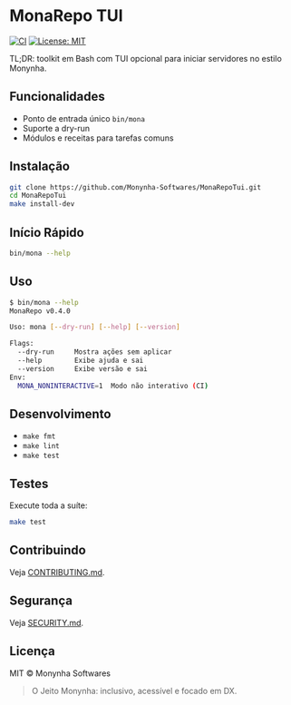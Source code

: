# MonaRepo TUI

[![CI](https://github.com/Monynha-Softwares/MonaRepoTui/actions/workflows/lint_test.yml/badge.svg)](https://github.com/Monynha-Softwares/MonaRepoTui/actions/workflows/lint_test.yml) [![License: MIT](https://img.shields.io/badge/License-MIT-green.svg)](LICENSE)

TL;DR: toolkit em Bash com TUI opcional para iniciar servidores no estilo Monynha.

## Funcionalidades
- Ponto de entrada único `bin/mona`
- Suporte a dry-run
- Módulos e receitas para tarefas comuns

## Instalação
```bash
git clone https://github.com/Monynha-Softwares/MonaRepoTui.git
cd MonaRepoTui
make install-dev
```

## Início Rápido
```bash
bin/mona --help
```

## Uso
```bash
$ bin/mona --help
MonaRepo v0.4.0

Uso: mona [--dry-run] [--help] [--version]

Flags:
  --dry-run     Mostra ações sem aplicar
  --help        Exibe ajuda e sai
  --version     Exibe versão e sai
Env:
  MONA_NONINTERACTIVE=1  Modo não interativo (CI)
```

## Desenvolvimento
- `make fmt`
- `make lint`
- `make test`

## Testes
Execute toda a suíte:
```bash
make test
```

## Contribuindo
Veja [CONTRIBUTING.md](CONTRIBUTING.md).

## Segurança
Veja [SECURITY.md](SECURITY.md).

## Licença
MIT © Monynha Softwares

> O Jeito Monynha: inclusivo, acessível e focado em DX.
